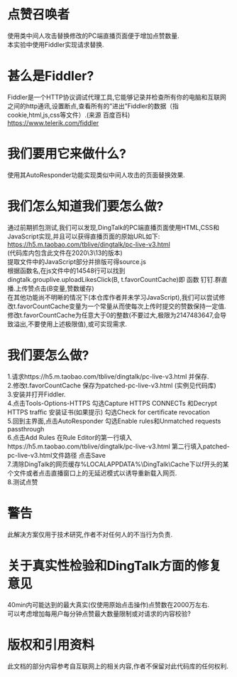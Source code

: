 # 点赞召唤者  
使用类中间人攻击替换修改的PC端直播页面便于增加点赞数量.  
本实验中使用Fiddler实现请求替换.  
# 甚么是Fiddler?
Fiddler是一个HTTP协议调试代理工具,它能够记录并检查所有你的电脑和互联网之间的http通讯,设置断点,查看所有的“进出”Fiddler的数据（指cookie,html,js,css等文件）.(来源 百度百科)  
https://www.telerik.com/fiddler  
# 我们要用它来做什么?  
使用其AutoResponder功能实现类似中间人攻击的页面替换效果.  
# 我们怎么知道我们要怎么做?  
通过前期抓包测试,我们可以发现,DingTalk的PC端直播页面使用HTML,CSS和JavaScript实现,并且可以获得直播页面的原始URL如下:  
https://h5.m.taobao.com/tblive/dingtalk/pc-live-v3.html  
(代码库内包含此文件在2020\3\13的版本)  
提取文件中的JavaScript部分并排版可得source.js  
根据函数名,在js文件中的14548行可以找到dingtalk.grouplive.uploadLikesClick(B, t.favorCountCache)即 函数 钉钉.群直播.上传赞点击(B变量,赞数缓存)  
在其他功能尚不明晰的情况下(本仓库作者并未学习JavaScript),我们可以尝试修改t.favorCountCache变量为一个常量从而使每次上传时提交的赞数保持一定值.  
修改t.favorCountCache为任意大于0的整数(不要过大,极限为2147483647,会导致溢出,不要使用上述极限值),或可实现需求.  
# 我们要怎么做?  
1.请求https://h5.m.taobao.com/tblive/dingtalk/pc-live-v3.html 并保存.  
2.修改t.favorCountCache 保存为patched-pc-live-v3.html (实例见代码库)  
3.安装并打开Fiddler.  
4.点击Tools-Options-HTTPS 勾选Capture HTTPS CONNECTs 和Decrypt HTTPS traffic 安装证书(如果提示) 勾选Check for certificate revocation  
5.回到主界面,点击AutoResponder 勾选Enable rules和Unmatched requests passthrough  
6.点击Add Rules 在Rule Editor的第一行填入https://h5.m.taobao.com/tblive/dingtalk/pc-live-v3.html 第二行填入patched-pc-live-v3.html文件路径 点击Save  
7.清除DingTalk的网页缓存%LOCALAPPDATA%\DingTalk\Cache下以f开头的某个文件或者点击直播窗口上的无延迟模式以诱导重新载入网页.  
8.测试点赞  
# 警告  
此解决方案仅用于技术研究,作者不对任何人的不当行为负责.  
# 关于真实性检验和DingTalk方面的修复意见  
40min内可能达到的最大真实(仅使用原始点击操作)点赞数在2000万左右.  
可以考虑增加每用户每分钟点赞最大数量限制或对请求的内容校验?  
# 版权和引用资料  
此文档的部分内容参考自互联网上的相关内容,作者不保留对此代码库的任何权利.  